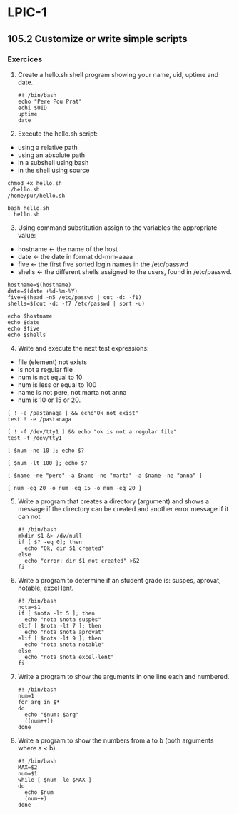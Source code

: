 # LPIC-1


## 105.2 Customize or write simple scripts

### Exercices

1. Create a hello.sh shell program showing your name, uid, uptime and date. 
   ```
   #! /bin/bash
   echo "Pere Pou Prat"
   echi $UID
   uptime
   date
   ```

2. Execute the hello.sh script:
  * using a relative path
  * using an absolute path
  * in a subshell using bash
  * in the shell using source
  ```
  chmod +x hello.sh
  ./hello.sh
  /home/pur/hello.sh
  
  bash hello.sh
  . hello.sh
  ```

3. Using command substitution assign to the variables the appropriate value:
  * hostname ← the name of the host
  * date ← the date in format dd-mm-aaaa
  * five ← the first five sorted login names in the /etc/passwd
  * shells ← the different shells assigned to the users, found in /etc/passwd.
  ```
  hostname=$(hostname)
  date=$(date +%d-%m-%Y)
  five=$(head -n5 /etc/passwd | cut -d: -f1)
  shells=$(cut -d: -f7 /etc/passwd | sort -u)

  echo $hostname
  echo $date
  echo $five
  echo $shells
  ```

4. Write and execute the next test expressions:
  * file (element) not exists
  * is not a regular file
  * num is not equal to 10
  * num is less or equal to 100
  * name is not pere, not marta not anna
  * num is 10 or 15 or 20.
  ```
  [ ! -e /pastanaga ] && echo"Ok not exist"
  test ! -e /pastanaga
  
  [ ! -f /dev/tty1 ] && echo "ok is not a regular file"
  test -f /dev/tty1
  
  [ $num -ne 10 ]; echo $?
  
  [ $num -lt 100 ]; echo $?
  
  [ $name -ne "pere" -a $name -ne "marta" -a $name -ne "anna" ]
  
  [ num -eq 20 -o num -eq 15 -o num -eq 20 ]
  ```

5. Write a program that creates a directory (argument) and shows a message if the directory can be created and another error message if it can not.
   ```
   #! /bin/bash
   mkdir $1 &> /dv/null
   if [ $? -eq 0]; then
     echo "Ok, dir $1 created"
   else
     echo "error: dir $1 not created" >&2
   fi
   ```

6. Write a program to determine if an student grade is: suspès, aprovat, notable, excel·lent. 
   ```
   #! /bin/bash
   nota=$1
   if [ $nota -lt 5 ]; then
     echo "nota $nota suspès"
   elif [ $nota -lt 7 ]; then
     echo "nota $nota aprovat"
   elif [ $nota -lt 9 ]; then
     echo "nota $nota notable"
   else
     echo "nota $nota excel·lent"
   fi
   ```

7. Write a program to show the arguments in one line each and numbered.
   ```
   #! /bin/bash
   num=1
   for arg in $*
   do
     echo "$num: $arg"
     ((num++))
   done
   ```

8. Write a program to show the numbers from a to b (both arguments where a < b).
   ```
   #! /bin/bash
   MAX=$2
   num=$1
   while [ $num -le $MAX ]
   do
     echo $num
     (num++)
   done
   ```

